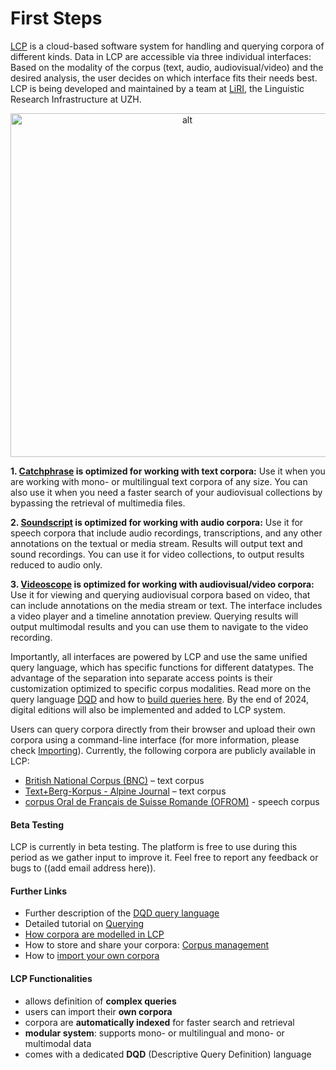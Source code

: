 # First Steps
[LCP](https://www.liri.uzh.ch/en/services/LiRI-Corpus-Platform-LCP.html) is a cloud-based software system for handling and querying corpora of different kinds. Data in LCP are accessible via three individual interfaces: Based on the modality of the corpus (text, audio, audiovisual/video) and the desired analysis, the user decides on which interface fits their needs best. LCP is being developed and maintained by a team at [LiRI](https://www.liri.uzh.ch/en.html), the Linguistic Research Infrastructure at UZH. 

<p align="center"> <!-- Doesnt work, I wanted to center it, but it's not that important -->
  <img src="images/Doors_interface_Functionalities.png" alt="alt" width="550"/>
</p>

**1. [Catchphrase](catchphrase.md) is optimized for working with text corpora:** Use it when you are working with mono- or multilingual text corpora of any size. You can also use it when you need a faster search of your audiovisual collections by bypassing the retrieval of multimedia files.

**2. [Soundscript](soundscript.md) is optimized for working with audio corpora:** Use it for speech corpora that include audio recordings, transcriptions, and any other annotations on the textual or media stream. Results will output text and sound recordings. You can use it for video collections, to output results reduced to audio only.

**3. [Videoscope](videoscope.md) is optimized for working with audiovisual/video corpora:** Use it for viewing and querying audiovisual corpora based on video, that can include annotations on the media stream or text. The interface includes a video player and a timeline annotation preview. Querying results will output multimodal results and you can use them to navigate to the video recording.

Importantly, all interfaces are powered by LCP and use the same unified query language, which has specific functions for different datatypes. The advantage of the separation into separate access points is their customization optimized to specific corpus modalities. Read more on the query language [DQD](dqd.md) and how to [build queries here](querying.md). By the end of 2024, digital editions will also be implemented and added to LCP system. <!--This last sentence was written in the earlier version of README.md--> 

Users can query corpora directly from their browser and upload their own corpora using a command-line interface (for more information, please check [Importing](importing.md)). Currently, the following corpora are publicly available in LCP: 

- [British National Corpus (BNC)](http://www.natcorp.ox.ac.uk/) – text corpus 
- [Text+Berg-Korpus - Alpine Journal](http://textberg.ch/site/de/willkommen/) – text corpus 
- [corpus Oral de Français de Suisse Romande (OFROM)](https://ofrom.unine.ch/) - speech corpus 

#### Beta Testing 
LCP is currently in beta testing. The platform is free to use during this period as we gather input to improve it.
Feel free to report any feedback or bugs to ((add email address here)).


#### Further Links
  * Further description of the [DQD query language](dqd.md)
  * Detailed tutorial on [Querying](querying.md)
  * [How corpora are modelled in LCP](data_structure.md)
  * How to store and share your corpora: [Corpus management](corpus_management.md)
  * How to [import your own corpora](importing.md)

#### LCP Functionalities <!-- Keep this? -->

  * allows definition of **complex queries**
  * users can import their **own corpora**
  * corpora are **automatically indexed** for faster search and retrieval
  * **modular system**: supports mono- or multilingual and mono- or multimodal data
  * comes with a dedicated **DQD** (Descriptive Query Definition) language
